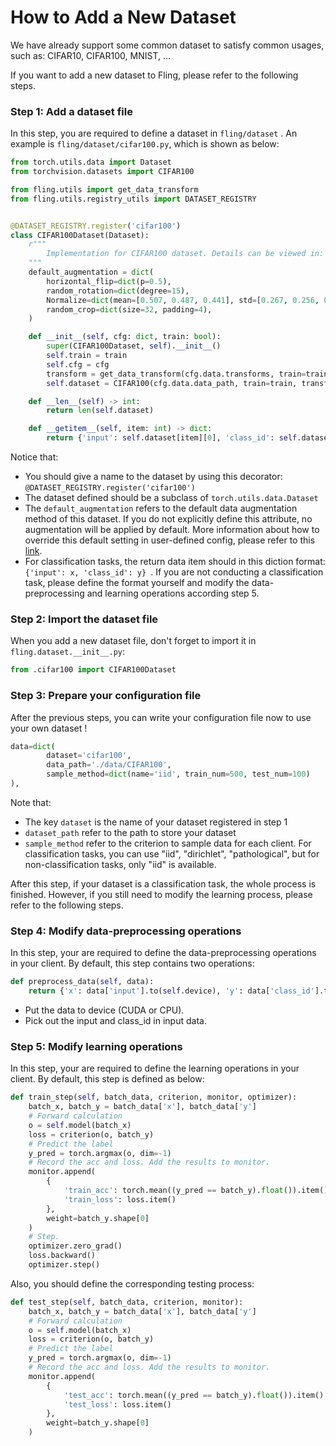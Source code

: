 # How to Add a New Dataset

We have already support some common dataset to satisfy common usages, such as: CIFAR10, CIFAR100, MNIST, ...

If you want to add a new dataset to Fling, please refer to the following steps.

### Step 1: Add a dataset file

In this step, you are required to define a dataset in `fling/dataset` . An example is `fling/dataset/cifar100.py`, which is shown as below:

```python
from torch.utils.data import Dataset
from torchvision.datasets import CIFAR100

from fling.utils import get_data_transform
from fling.utils.registry_utils import DATASET_REGISTRY


@DATASET_REGISTRY.register('cifar100')
class CIFAR100Dataset(Dataset):
    r"""
        Implementation for CIFAR100 dataset. Details can be viewed in: https://www.cs.toronto.edu/~kriz/cifar.html
    """
    default_augmentation = dict(
        horizontal_flip=dict(p=0.5),
        random_rotation=dict(degree=15),
        Normalize=dict(mean=[0.507, 0.487, 0.441], std=[0.267, 0.256, 0.276]),
        random_crop=dict(size=32, padding=4),
    )

    def __init__(self, cfg: dict, train: bool):
        super(CIFAR100Dataset, self).__init__()
        self.train = train
        self.cfg = cfg
        transform = get_data_transform(cfg.data.transforms, train=train)
        self.dataset = CIFAR100(cfg.data.data_path, train=train, transform=transform, download=True)

    def __len__(self) -> int:
        return len(self.dataset)

    def __getitem__(self, item: int) -> dict:
        return {'input': self.dataset[item][0], 'class_id': self.dataset[item][1]}
```

Notice that:

- You should give a name to the dataset by using this decorator: `@DATASET_REGISTRY.register('cifar100')`
- The dataset defined should be a subclass of `torch.utils.data.Dataset`
- The `default_augmentation` refers to the default data augmentation method of this dataset. If you do not explicitly define this attribute, no augmentation will be applied by default. More information about how to override this default setting in user-defined config, please refer to this [link](https://github.com/kxzxvbk/Fling/blob/main/docs/meaning_for_configurations_en.md).
- For classification tasks, the return data item should in this diction format: `{'input': x, 'class_id': y} `. If you are not conducting a classification task, please define the format yourself and modify the data-preprocessing and learning operations  according step 5.

### Step 2: Import the dataset file

When you add a new dataset file, don't forget to import it in `fling.dataset.__init__.py`:

```python
from .cifar100 import CIFAR100Dataset
```

### Step 3: Prepare your configuration file

After the previous steps, you can write your configuration file now to use your own dataset !

```python
data=dict(
        dataset='cifar100',
        data_path='./data/CIFAR100',
        sample_method=dict(name='iid', train_num=500, test_num=100)
),
```

Note that:

- The key `dataset` is the name of your dataset registered in step 1
- `dataset_path` refer to the path to store your dataset
- `sample_method` refer to the criterion to sample data for each client. For classification tasks, you can use "iid", "dirichlet", "pathological", but for non-classification tasks, only "iid" is available.

After this step, if your dataset is a classification task, the whole process is finished. However, if you still need to modify the learning process, please refer to the following steps.

### Step 4: Modify data-preprocessing operations

In this step, your are required to define the data-preprocessing operations in your client. By default, this step contains two operations:

```python
def preprocess_data(self, data):
    return {'x': data['input'].to(self.device), 'y': data['class_id'].to(self.device)}
```

- Put the data to device (CUDA or CPU).
- Pick out the input and class_id in input data. 

### Step 5: Modify learning operations

In this step, your are required to define the learning operations in your client. By default, this step is defined as below:

```python
def train_step(self, batch_data, criterion, monitor, optimizer):
    batch_x, batch_y = batch_data['x'], batch_data['y']
    # Forward calculation
    o = self.model(batch_x)
    loss = criterion(o, batch_y)
    # Predict the label
    y_pred = torch.argmax(o, dim=-1)
    # Record the acc and loss. Add the results to monitor.
    monitor.append(
        {
            'train_acc': torch.mean((y_pred == batch_y).float()).item(),
            'train_loss': loss.item()
        },
        weight=batch_y.shape[0]
    )
    # Step.
    optimizer.zero_grad()
    loss.backward()
    optimizer.step()
```

Also, you should define the corresponding testing process:

```python
def test_step(self, batch_data, criterion, monitor):
    batch_x, batch_y = batch_data['x'], batch_data['y']
    # Forward calculation
    o = self.model(batch_x)
    loss = criterion(o, batch_y)
    # Predict the label
    y_pred = torch.argmax(o, dim=-1)
    # Record the acc and loss. Add the results to monitor.
    monitor.append(
        {
            'test_acc': torch.mean((y_pred == batch_y).float()).item(),
            'test_loss': loss.item()
        },
        weight=batch_y.shape[0]
    )
```


